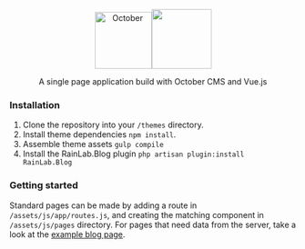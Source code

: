 <p align="center">
    <a href="/octobercms/october" target="_blank"><img src="/octobercms/october/blob/master/themes/demo/assets/images/october.png?raw=true" alt="October" width="auto" height="100px" /></a><a href="/vuejs/vue" target="_blank"><img src="http://vuejs.org/images/logo.png" width="auto" height="105px"></a>
</p>

<p align="center">A single page application build with October CMS and Vue.js</p>

### Installation
1. Clone the repository into your `/themes` directory.
2. Install theme dependencies `npm install`.
3. Assemble theme assets `gulp compile`
4. Install the RainLab.Blog plugin `php artisan plugin:install RainLab.Blog`

### Getting started
Standard pages can be made by adding a route in `/assets/js/app/routes.js`, and creating the matching component in `/assets/js/pages` directory. For pages that need data from the server, take a look at the [example blog page](https://github.com/scottbedard/oc-vuetober-theme/blob/master/assets/js/pages/blog).
